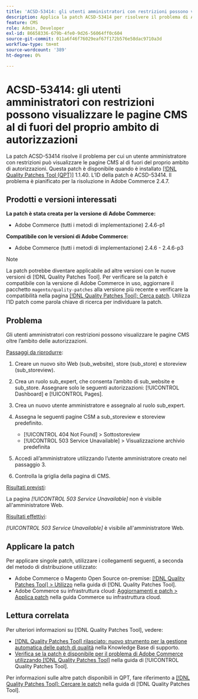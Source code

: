 ```yaml
---
title: 'ACSD-53414: gli utenti amministratori con restrizioni possono visualizzare le pagine CMS al di fuori del proprio ambito di autorizzazioni'
description: Applica la patch ACSD-53414 per risolvere il problema di Adobe Commerce, per cui un utente amministratore con restrizioni può visualizzare le pagine CMS al di fuori del proprio ambito di autorizzazioni.
feature: CMS
role: Admin, Developer
exl-id: 86658336-679b-4fe0-9d26-56064ff0c604
source-git-commit: 011a6f46f76029eaf67f172b576e58dac9710a3d
workflow-type: tm+mt
source-wordcount: '389'
ht-degree: 0%

---
```


# ACSD-53414: gli utenti amministratori con restrizioni possono visualizzare le pagine CMS al di fuori del proprio ambito di autorizzazioni

La patch ACSD-53414 risolve il problema per cui un utente amministratore con restrizioni può visualizzare le pagine CMS al di fuori del proprio ambito di autorizzazioni. Questa patch è disponibile quando è installato [[!DNL Quality Patches Tool (QPT)]](https://experienceleague.adobe.com/en/docs/commerce-operations/tools/quality-patches-tool/quality-patches-tool-to-self-serve-quality-patches) 1.1.40. L’ID della patch è ACSD-53414. Il problema è pianificato per la risoluzione in Adobe Commerce 2.4.7.

## Prodotti e versioni interessati

**La patch è stata creata per la versione di Adobe Commerce:**

* Adobe Commerce (tutti i metodi di implementazione) 2.4.6-p1

**Compatibile con le versioni di Adobe Commerce:**

* Adobe Commerce (tutti i metodi di implementazione) 2.4.6 - 2.4.6-p3

>[!NOTE]
>
>La patch potrebbe diventare applicabile ad altre versioni con le nuove versioni di [!DNL Quality Patches Tool]. Per verificare se la patch è compatibile con la versione di Adobe Commerce in uso, aggiornare il pacchetto `magento/quality-patches` alla versione più recente e verificare la compatibilità nella pagina [[!DNL Quality Patches Tool]: Cerca patch](https://experienceleague.adobe.com/tools/commerce-quality-patches/index.html). Utilizza l’ID patch come parola chiave di ricerca per individuare la patch.

## Problema

Gli utenti amministratori con restrizioni possono visualizzare le pagine CMS oltre l’ambito delle autorizzazioni.

<u>Passaggi da riprodurre</u>:

1. Creare un nuovo sito Web (sub_website), store (sub_store) e storeview (sub_storeview).
1. Crea un ruolo sub_expert, che consenta l’ambito di sub_website e sub_store. Assegnare solo le seguenti autorizzazioni: [!UICONTROL Dashboard] e [!UICONTROL Pages].
1. Crea un nuovo utente amministratore e assegnalo al ruolo sub_expert.
1. Assegna le seguenti pagine CSM a sub_storeview e storeview predefinito.

   * [!UICONTROL 404 Not Found] > Sottostoreview
   * [!UICONTROL 503 Service Unavailable] > Visualizzazione archivio predefinita

1. Accedi all’amministratore utilizzando l’utente amministratore creato nel passaggio 3.
1. Controlla la griglia della pagina di CMS.

<u>Risultati previsti</u>:

La pagina *[!UICONTROL 503 Service Unavailable]* non è visibile all&#39;amministratore Web.

<u>Risultati effettivi</u>:

*[!UICONTROL 503 Service Unavailable]* è visibile all&#39;amministratore Web.

## Applicare la patch

Per applicare singole patch, utilizzare i collegamenti seguenti, a seconda del metodo di distribuzione utilizzato:

* Adobe Commerce o Magento Open Source on-premise: [[!DNL Quality Patches Tool] > Utilizzo](/help/tools/quality-patches-tool/usage.md) nella guida di [!DNL Quality Patches Tool].
* Adobe Commerce su infrastruttura cloud: [Aggiornamenti e patch > Applica patch](https://experienceleague.adobe.com/docs/commerce-cloud-service/user-guide/develop/upgrade/apply-patches.html) nella guida Commerce su infrastruttura cloud.

## Lettura correlata

Per ulteriori informazioni su [!DNL Quality Patches Tool], vedere:

* [[!DNL Quality Patches Tool] rilasciato: nuovo strumento per la gestione automatica delle patch di qualità](https://experienceleague.adobe.com/en/docs/commerce-operations/tools/quality-patches-tool/quality-patches-tool-to-self-serve-quality-patches) nella Knowledge Base di supporto.
* [Verifica se la patch è disponibile per il problema di Adobe Commerce utilizzando  [!DNL Quality Patches Tool]](/help/tools/quality-patches-tool/patches-available-in-qpt/check-patch-for-magento-issue-with-magento-quality-patches.md) nella guida di [!UICONTROL Quality Patches Tool].


Per informazioni sulle altre patch disponibili in QPT, fare riferimento a [[!DNL Quality Patches Tool]: Cercare le patch](https://experienceleague.adobe.com/tools/commerce-quality-patches/index.html) nella guida di [!DNL Quality Patches Tool].
